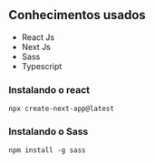 # 

## Conhecimentos usados

   - React Js
   - Next Js
   - Sass
   - Typescript

### Instalando o react

`npx create-next-app@latest` 

### Instalando o Sass

`npm install -g sass`